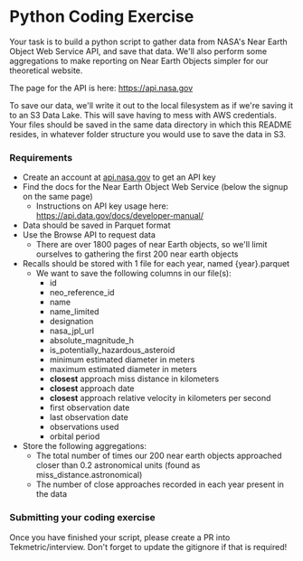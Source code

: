 # Python Coding Exercise

Your task is to build a python script to gather data from NASA's Near Earth Object Web Service API, and save that data. We'll also perform some aggregations to make reporting on Near Earth Objects simpler for our theoretical website.

The page for the API is here: https://api.nasa.gov

To save our data, we'll write it out to the local filesystem as if we're saving it to an S3 Data Lake. This will save having to mess with AWS credentials. Your files should be saved in the same data directory in which this README resides, in whatever folder structure you would use to save the data in S3.

### Requirements
- Create an account at [api.nasa.gov](https://api.nasa.gov) to get an API key
- Find the docs for the Near Earth Object Web Service (below the signup on the same page)
    - Instructions on API key usage here: https://api.data.gov/docs/developer-manual/
- Data should be saved in Parquet format
- Use the Browse API to request data
    - There are over 1800 pages of near Earth objects, so we'll limit ourselves to gathering the first 200 near earth objects
- Recalls should be stored with 1 file for each year, named {year}.parquet
    - We want to save the following columns in our file(s):
        - id
        - neo_reference_id
        - name
        - name_limited
        - designation
        - nasa_jpl_url
        - absolute_magnitude_h
        - is_potentially_hazardous_asteroid
        - minimum estimated diameter in meters
        - maximum estimated diameter in meters
        - **closest** approach miss distance in kilometers
        - **closest** approach date
        - **closest** approach relative velocity in kilometers per second
        - first observation date
        - last observation date
        - observations used
        - orbital period
- Store the following aggregations:
    - The total number of times our 200 near earth objects approached closer than 0.2 astronomical units (found as miss_distance.astronomical)
    - The number of close approaches recorded in each year present in the data

### Submitting your coding exercise
Once you have finished your script, please create a PR into Tekmetric/interview. Don't forget to update the gitignore if that is required!